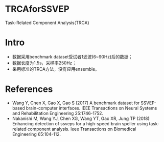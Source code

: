 # TRCAforSSVEP
Task-Related Component Analysis(TRCA)
# Intro
- 数据采用benchmark dataset受试者1滤波(6~90Hz)后的数据；
- 数据长度为1.5s，采样率250Hz；
- 采用标准的TRCA方法，没有应用ensemble。
# References
- Wang Y, Chen X, Gao X, Gao S (2017) A benchmark dataset for SSVEP-based brain-computer interfaces. IEEE Transactions on Neural Systems and Rehabilitation Engineering 25:1746-1752.
- Nakanishi M, Wang YJ, Chen XG, Wang YT, Gao XR, Jung TP (2018) Enhancing detection of ssveps for a high-speed brain speller using task-related component analysis. Ieee Transactions on Biomedical Engineering 65:104-112.
